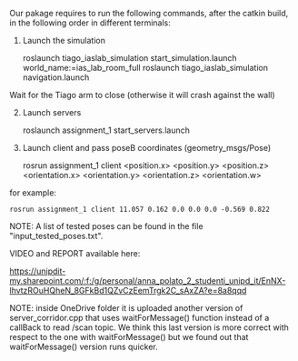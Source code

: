 Our pakage requires to run the following commands, after the catkin build, in the following order in different terminals:

1) Launch the simulation

    roslaunch tiago_iaslab_simulation start_simulation.launch world_name:=ias_lab_room_full
    roslaunch tiago_iaslab_simulation navigation.launch

Wait for the Tiago arm to close (otherwise it will crash against the wall)

2) Launch servers

    roslaunch assignment_1 start_servers.launch

3) Launch client and pass poseB coordinates (geometry_msgs/Pose)

    rosrun assignment_1 client <position.x> <position.y> <position.z> <orientation.x> <orientation.y> <orientation.z>  <orientation.w>

for example:

    rosrun assignment_1 client 11.057 0.162 0.0 0.0 0.0 -0.569 0.822

NOTE: A list of tested poses can be found in the file "input_tested_poses.txt".

VIDEO and REPORT available here: 

https://unipdit-my.sharepoint.com/:f:/g/personal/anna_polato_2_studenti_unipd_it/EnNX-lhvtzROuHQheN_8GFkBd1QZvCzEemTrgk2C_sAxZA?e=8a8qqd

NOTE: inside OneDrive folder it is uploaded another version of server_corridor.cpp that uses waitForMessage() function instead of a callBack to read /scan topic. We think this last version is more correct with respect to the one with waitForMessage() but we found out that waitForMessage() version runs quicker. 

